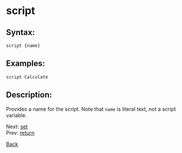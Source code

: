 # script

## Syntax:
`script {name}`
## Examples:
`script Calculate`

## Description:
Provides a name for the script. Note that `name` is literal text, not a script variable.

Next: [set](set.md)  
Prev: [return](return.md)

[Back](../../README.md)

